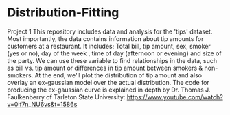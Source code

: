 # Distribution-Fitting

Project 1
This repository includes data and analysis for the 'tips' dataset. Most importantly, the data contains information about tip amounts for customers at a restaurant. It includes; Total bill, tip amount, sex, smoker (yes or no), day of the week , time of day (afternoon or evening) and size of the party. We can use these variable to find relationships in the data, such as bill vs. tip amount or differences in tip amount between smokers & non-smokers. At the end, we'll plot the distribution of tip amount and also overlay an ex-gaussian model over the actual distribution. The code for producing the ex-gaussian curve is explained in depth by Dr. Thomas J. Faulkenberry of Tarleton State University: https://www.youtube.com/watch?v=0lf7n_NU6vs&t=1586s
